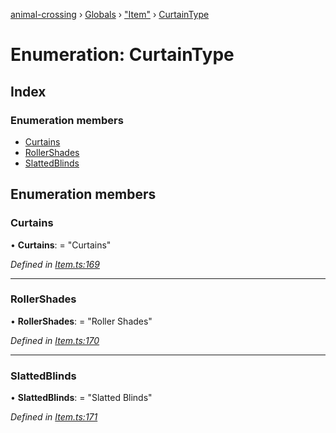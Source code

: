 [animal-crossing](../README.md) › [Globals](../globals.md) › ["Item"](../modules/_item_.md) › [CurtainType](_item_.curtaintype.md)

# Enumeration: CurtainType

## Index

### Enumeration members

* [Curtains](_item_.curtaintype.md#curtains)
* [RollerShades](_item_.curtaintype.md#rollershades)
* [SlattedBlinds](_item_.curtaintype.md#slattedblinds)

## Enumeration members

###  Curtains

• **Curtains**: = "Curtains"

*Defined in [Item.ts:169](https://github.com/Norviah/animal-crossing/blob/da8caaf/module/types/Item.ts#L169)*

___

###  RollerShades

• **RollerShades**: = "Roller Shades"

*Defined in [Item.ts:170](https://github.com/Norviah/animal-crossing/blob/da8caaf/module/types/Item.ts#L170)*

___

###  SlattedBlinds

• **SlattedBlinds**: = "Slatted Blinds"

*Defined in [Item.ts:171](https://github.com/Norviah/animal-crossing/blob/da8caaf/module/types/Item.ts#L171)*
